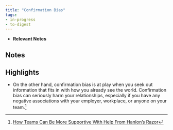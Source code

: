 ```yaml
---
title: "Confirmation Bias"
tags:
- in-progress
- to-digest
---
```


- **Relevant Notes**


## Notes

## Highlights
- On the other hand, confirmation bias is at play when you seek out information that fits in with how you already see the world. Confirmation bias can seriously harm your relationships, especially if you have any negative associations with your employer, workplace, or anyone on your team.[^1]

[^1]: [How Teams Can Be More Supportive With Help From Hanlon’s Razor](https://blog.trello.com/trello-hanlons-razor)